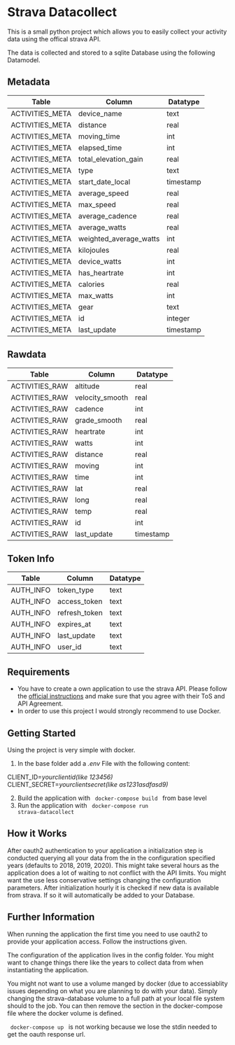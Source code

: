 # Strava Datacollect
This is a small python project which allows you to easily collect your activity data using the offical strava API.

The data is collected and stored to a sqlite Database using the following Datamodel.

Metadata
----
|Table|Column|Datatype|
|---|---|---|
|ACTIVITIES_META|device_name|text|
|ACTIVITIES_META|distance|real|
|ACTIVITIES_META|moving_time|int|
|ACTIVITIES_META|elapsed_time|int|
|ACTIVITIES_META|total_elevation_gain|real|
|ACTIVITIES_META|type|text|
|ACTIVITIES_META|start_date_local|timestamp|
|ACTIVITIES_META|average_speed|real|
|ACTIVITIES_META|max_speed|real|
|ACTIVITIES_META|average_cadence|real|
|ACTIVITIES_META|average_watts|real|
|ACTIVITIES_META|weighted_average_watts|int|
|ACTIVITIES_META|kilojoules|real|
|ACTIVITIES_META|device_watts|int|
|ACTIVITIES_META|has_heartrate|int|
|ACTIVITIES_META|calories|real|
|ACTIVITIES_META|max_watts|int|
|ACTIVITIES_META|gear|text|
|ACTIVITIES_META|id|integer|
|ACTIVITIES_META|last_update|timestamp|

Rawdata
----
|Table|Column|Datatype|
|---|---|---|
|ACTIVITIES_RAW|altitude|real|
|ACTIVITIES_RAW|velocity_smooth|real|
|ACTIVITIES_RAW|cadence|int|
|ACTIVITIES_RAW|grade_smooth|real|
|ACTIVITIES_RAW|heartrate|int|
|ACTIVITIES_RAW|watts|int|
|ACTIVITIES_RAW|distance|real|
|ACTIVITIES_RAW|moving|int|
|ACTIVITIES_RAW|time|int|
|ACTIVITIES_RAW|lat|real|
|ACTIVITIES_RAW|long|real|
|ACTIVITIES_RAW|temp|real|
|ACTIVITIES_RAW|id|int|
|ACTIVITIES_RAW|last_update|timestamp|

Token Info
----
|Table|Column|Datatype|
|---|---|---|
|AUTH_INFO|token_type|text|
|AUTH_INFO|access_token|text|
|AUTH_INFO|refresh_token|text|
|AUTH_INFO|expires_at|text|
|AUTH_INFO|last_update|text|
|AUTH_INFO|user_id|text|


## Requirements
* You have to create a own application to use the strava API. Please follow the [official instructions](http://developers.strava.com/docs/getting-started/) and make sure that you agree with their ToS and API Agreement.
* In order to use this project I would strongly recommend to use Docker.

## Getting Started
Using the project is very simple with docker. 

1. In the base folder add a _.env_ File with the following content:

CLIENT_ID=_yourclientid(like 123456)_<br>
CLIENT_SECRET=_yourclientsecret(like as1231asdfasd9)_

2. Build the application with <code> docker-compose build </code> from base level
3. Run the application with <code> docker-compose run strava-datacollect </code>

## How it Works
After oauth2 authentication to your application a initialization step is conducted querying all your data from the in the configuration specified years (defaults to 2018, 2019, 2020). This might take several hours as the application does a lot of waiting to not conflict with the API limits. You might want the use less conservative settings changing the configuration parameters.
After initialization hourly it is checked if new data is available from strava. If so it will automatically be added to your Database.

## Further Information
When running the application the first time you need to use oauth2 to provide your application access. Follow the instructions given.

The configuration of the application lives in the config folder. You might want to change things there like the years to collect data from when instantiating the application.

You might not want to use a volume manged by docker (due to accessiablity issues depending on what you are planning to do with your data). Simply changing the strava-database volume to a full path at your local file system should to the job. You can then remove the section in the docker-compose file where the docker volume is defined.

<code> docker-compose up </code> is not working because we lose the stdin needed to get the oauth response url.
